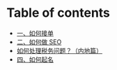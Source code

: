 # Table of contents

* [一、如何接单](README.md)
* [二、如何做 SEO](er-ru-he-zuo-seo.md)
* [如何处理税务问题？（内地篇）](ru-he-chu-li-shui-wu-wen-ti-nei-di-pian.md)
* [四、如何起名](si-ru-he-qi-ming.md)
